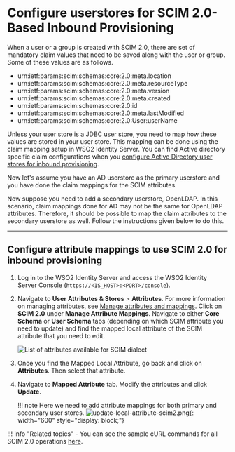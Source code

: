 # Configure userstores for SCIM 2.0-Based Inbound Provisioning 

When a user or a group is created with SCIM 2.0, there are set of mandatory claim values that need to be saved along with the user or group. Some of these values are as follows.

-   urn:ietf:params:scim:schemas:core:2.0:meta.location 
-   urn:ietf:params:scim:schemas:core:2.0:meta.resourceType 
-   urn:ietf:params:scim:schemas:core:2.0:meta.version 
-   urn:ietf:params:scim:schemas:core:2.0:meta.created 
-   urn:ietf:params:scim:schemas:core:2.0:id 
-   urn:ietf:params:scim:schemas:core:2.0:meta.lastModified 
-   urn:ietf:params:scim:schemas:core:2.0:User:userName

Unless your user store is a JDBC user store, you need to map how these values are stored in your user store. This mapping can be done using the claim mapping setup in WSO2 Identity Server. You can find Active directory specific claim configurations when you [configure Active Directory user stores for inbound provisioning]({{base_path}}/guides/users/user-stores/configure-active-directory-user-stores-for-scim-2.0-based-inbound-provisioning/).

Now let's assume you have an AD userstore as the primary userstore and you have done the claim mappings for the SCIM attributes. 

Now suppose you need to add a secondary userstore, OpenLDAP. In this scenario, claim mappings done for AD may not be the same for OpenLDAP attributes. Therefore, it should be possible to map the claim attributes to the secondary userstore as well. Follow the instructions given below to do this.

---

## Configure attribute mappings to use SCIM 2.0 for inbound provisioning 

1.  Log in to the WSO2 Identity Server and access the WSO2 Identity Server Console (`https://<IS_HOST>:<PORT>/console`).

2.  Navigate to **User Attributes & Stores** >  **Attributes**. For more information on managing attributes, see [Manage attributes and mappings]({{base_path}}/guides/users/attributes). Click on **SCIM 2.0** under **Manage Attribute Mappings**.  Navigate to either **Core Schema** or **User Schema** tabs (depending on which SCIM attribute you need to update) and find the mapped local attribute of the SCIM attribute that you need to edit. 

    ![List of attributes available for SCIM dialect]({{base_path}}/assets/img/guides/user-stores/attribute-list-scim2.png)

3.  Once you find the Mapped Local Attribute, go back and click on **Attributes**. Then select that attribute.
4.  Navigate to **Mapped Attribute** tab. Modify the attributes and click **Update**.
    
    !!! note 
        Here we need to add attribute mappings for both primary and secondary user stores.
        ![update-local-attribute-scim2.png]({{base_path}}/assets/img/guides/user-stores/edit-attribute-mappings.png){: width="600" style="display: block;"}


!!! info "Related topics"
    -	You can see the sample cURL commands for all SCIM 2.0 operations [here]({{base_path}}/apis/scim2-rest-apis). 

